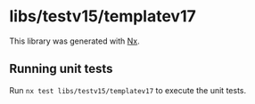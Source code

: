 # libs/testv15/templatev17

This library was generated with [Nx](https://nx.dev).

## Running unit tests

Run `nx test libs/testv15/templatev17` to execute the unit tests.

